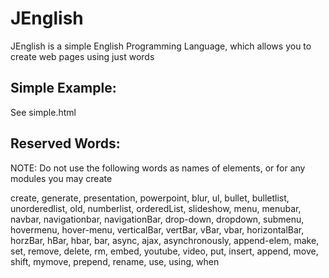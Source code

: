 JEnglish
========

JEnglish is a simple English Programming Language, which allows you to create web pages using just words


Simple Example:
---------------
See simple.html

Reserved Words:
---------------
NOTE:   Do not use the following words as names of elements, 
            or for any modules you may create

create, generate, presentation, powerpoint, blur, ul, bullet, bulletlist, 
unorderedlist, old, numberlist, orderedList, slideshow, menu, menubar,
navbar, navigationbar, navigationBar, drop-down, dropdown, submenu,
hovermenu, hover-menu, verticalBar, vertBar, vBar, vbar, horizontalBar,
horzBar, hBar, hbar, bar, async, ajax, asynchronously, append-elem, make, 
set, remove, delete, rm, embed, youtube, video, put, insert, append, move,
shift, mymove, prepend, rename, use, using, when
